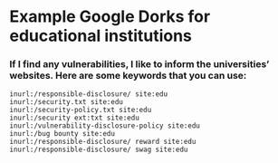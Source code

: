 
# Example Google Dorks for educational institutions

### If I find any vulnerabilities, I like to inform the universities’ websites. Here are some keywords that you can use:


````
inurl:/responsible-disclosure/ site:edu
inurl:/security.txt site:edu
inurl:/security-policy.txt site:edu
inurl:/security ext:txt site:edu
inurl:/vulnerability-disclosure-policy site:edu
inurl:/bug bounty site:edu
inurl:/responsible-disclosure/ reward site:edu
inurl:/responsible-disclosure/ swag site:edu
````
